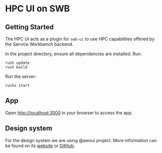 # HPC UI on SWB

## Getting Started

The HPC UI acts as a plugin for `swb-ui` to use HPC capabilities offered by the Service Workbench backend.

In the project directory, ensure all dependencies are installed. Run:
```
rush update
rush build
```
Run the server:

```
rushx start
```

## App

Open [http://localhost:3000](http://localhost:3000) in your browser to access the app.

## Design system

For the design system we are using @awsui project. More information can be found on its [website](https://polaris.a2z.com) or [GitHub](https://github.com/aws/awsui-documentation).
